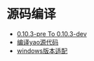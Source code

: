 # 源码编译

<!-- links begin -->

- [0.10.3-pre To 0.10.3-dev](0.10.3-pre%20To%200.10.3-dev.md)
- [编译yao源代码](编译yao源代码.md)
- [windows版本适配](windows版本适配/index)
<!-- links end -->
